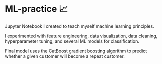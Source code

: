 # ML-practice 📈

Jupyter Notebook I created to teach myself machine learning principles.

I experimented with feature engineering, data visualization, data cleaning, hyperparameter tuning, and several ML models for classification. 

Final model uses the CatBoost gradient boosting algorithm to predict whether a given customer will become a repeat customer. 
